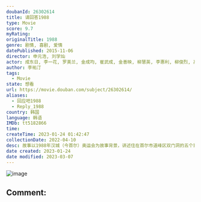 ```yaml
---
doubanId: 26302614
title: 请回答1988
type: Movie
score: 9.7
myRating: 
originalTitle: 1988
genre: 剧情, 喜剧, 爱情
datePublished: 2015-11-06
director: 申元浩, 刘学灿
actor: 成东日, 李一花, 罗美兰, 金成均, 崔武成, 金善映, 柳慧英, 李惠利, 柳俊烈, 高庚杓, 朴宝剑, 安宰弘, 李东辉, 崔胜元, 金秀路, 李美妍, 金柱赫, 全美善, 李世英, 金英玉, 朴智允, 李秀卿, 金太勋, 朴正民, 高昌锡, 丁海寅, 刘在明, 金雪, 李敏芝, 郑元中, 吕会铉, 禹贤, 郑侑敏, 李文贞, 李在均, 孙珊, 裴侑蓝, 宋英奎, 宋英才, 孙荣顺, 李清美, 朴胜泰, 金仲基, 车烨, 车顺裴, 韩兑一, 吴东旻, 赵昌根, 金旲兴, 李振权, 沈勋基, 闵俊贤, 郑宇, 孙恩书, 沈惠妍, 李钟赫, 高雅拉, 申秀贤, 刘贤宗, 吕运福, 刘智秀, 申菲, 申英珍, 郑贤锡, 任哲秀
author: 李祐汀
tags:
  - Movie
state: 想看
url: https://movie.douban.com/subject/26302614/
aliases:
  - 回应吧1988
  - Reply_1988
country: 韩国
language: 韩语
IMDb: tt5182866
time: 
createTime: 2023-01-24 01:42:47
collectionDate: 2022-04-10
desc: 故事以1988年汉城（今首尔）奥运会为故事背景，讲述住在首尔市道峰区双门洞的五个家庭的故事，这五个家庭的孩子中，都生于1971年的德善、善宇、东龙、崔泽、正焕，是从小一起长大的好朋友，1988年正处于...
date created: 2023-01-24
date modified: 2023-03-07
---
```


![image](p2272563445.jpg)

Comment:
---
